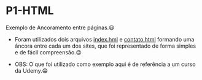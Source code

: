 # P1-HTML
Exemplo de Ancoramento entre páginas.:smiley:

 - Foram utilizados dois arquivos [index.hml](Files/index.html) e [contato.html](Files/contato.html) formando uma âncora entre cada um dos sites, que foi representado de forma simples e de fácil compreensão.:wink:

 - OBS: O que foi utilizado como exemplo aqui é de referência a um curso da Udemy.:grin: